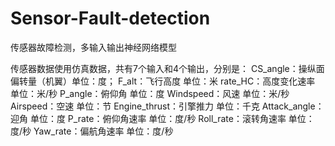 # Sensor-Fault-detection
传感器故障检测，多输入输出神经网络模型

传感器数据使用仿真数据，共有7个输入和4个输出，分别是：
    CS_angle：操纵面偏转量（机翼）单位：度；
    F_alt：飞行高度 单位：米
    rate_HC：高度变化速率 单位：米/秒
    P_angle：俯仰角 单位：度
    Windspeed：风速 单位：米/秒
    Airspeed：空速 单位：节
    Engine_thrust：引擎推力 单位：千克
    Attack_angle：迎角 单位：度
    P_rate：俯仰角速率 单位：度/秒
    Roll_rate：滚转角速率 单位：度/秒
    Yaw_rate：偏航角速率 单位：度/秒